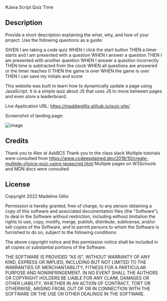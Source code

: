 #Java Script Quiz Time

## Description

Provide a short description explaining the what, why, and how of your project. Use the following questions as a guide:

GIVEN I am taking a code quiz
WHEN I click the start button
THEN a timer starts and I am presented with a question
WHEN I answer a question
THEN I am presented with another question
WHEN I answer a question incorrectly
THEN time is subtracted from the clock
WHEN all questions are answered or the timer reaches 0
THEN the game is over
WHEN the game is over
THEN I can save my initials and score

This website was built to learn how to dynamically update a page using JavaScript. It is a simple quiz about JS that uses JS to move between pages and even store a leaderboard.

Live Application URL:
 https://maddiegillis.github.io/quiz-site/

Screenshot of landing page:

![image](https://user-images.githubusercontent.com/112782694/201560197-8be54820-7978-4cef-bd25-f4972f266b00.png)

## Credits
Thank you to Alex at AskBCS
Thank you to the class slack
Multiple tutorials were consulted from https://www.codeexplained.dev/2018/10/create-multiple-choice-quiz-using-javascript.html
Multiple pages on W3Schools and MDN docs were consulted

## License
Copyright 2022 Madeline Gillis

Permission is hereby granted, free of charge, to any person obtaining a copy of this software and associated documentation files (the "Software"), to deal in the Software without restriction, including without limitation the rights to use, copy, modify, merge, publish, distribute, sublicense, and/or sell copies of the Software, and to permit persons to whom the Software is furnished to do so, subject to the following conditions:

The above copyright notice and this permission notice shall be included in all copies or substantial portions of the Software.

THE SOFTWARE IS PROVIDED "AS IS", WITHOUT WARRANTY OF ANY KIND, EXPRESS OR IMPLIED, INCLUDING BUT NOT LIMITED TO THE WARRANTIES OF MERCHANTABILITY, FITNESS FOR A PARTICULAR PURPOSE AND NONINFRINGEMENT. IN NO EVENT SHALL THE AUTHORS OR COPYRIGHT HOLDERS BE LIABLE FOR ANY CLAIM, DAMAGES OR OTHER LIABILITY, WHETHER IN AN ACTION OF CONTRACT, TORT OR OTHERWISE, ARISING FROM, OUT OF OR IN CONNECTION WITH THE SOFTWARE OR THE USE OR OTHER DEALINGS IN THE SOFTWARE.
